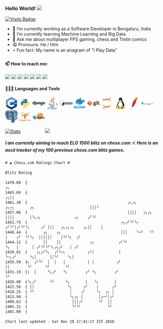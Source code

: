   ### Hello World!  <img src="https://github.com/sciencepal/sciencepal/blob/master/assets/Hi.gif" width="29px">
  [![Visits Badge](https://badges.pufler.dev/visits/sciencepal/sciencepal)](https://badges.pufler.dev/visits/sciencepal/sciencepal)
  
  - 🔭 I’m currently working as a Software Developer in Bengaluru, India
  - 🌱 I’m currently learning Machine Learning and Big Data
  - 💬 Ask me about multiplayer FPS gaming, chess and Tintin comics
  - 😄 Pronouns: He / Him
  - ⚡ Fun fact: My name is an anagram of "I Play Data"
  
  #### 📫 How to reach me:   
  [<img src="https://upload.wikimedia.org/wikipedia/commons/8/83/Steam_icon_logo.svg" width="3.5%"/>](https://steamcommunity.com/id/mongocds/)
  [<img src="https://github.com/sciencepal/sciencepal/blob/master/assets/discord-round.svg" width="3.5%"/>](https://discord.gg/MnUUbHe)
  [<img src="https://img.icons8.com/color/48/000000/twitter.png" width="3.5%"/>](https://twitter.com/sciencepal)
  [<img src="https://img.icons8.com/color/48/000000/linkedin.png" width="3.5%"/>](https://www.linkedin.com/in/adityapal1/)
  [<img src="https://img.icons8.com/fluent/48/000000/facebook-new.png" width="3.5%"/>](https://www.facebook.com/sciencepal/)
  [<img src="https://img.icons8.com/fluent/48/000000/instagram-new.png" width="3.5%"/>](https://www.instagram.com/aditya_sciencepal/)
  <a href="mailto:aditya.pal.science@gmail.com"> <img src="https://img.icons8.com/fluent/48/000000/gmail.png" width="3.5%"/> </a>
  
  #### 👨🏻‍💻 Languages and Tools <br />
  <code><img height="40" src="https://raw.githubusercontent.com/github/explore/80688e429a7d4ef2fca1e82350fe8e3517d3494d/topics/cpp/cpp.png"></code>
  <code><img height="40" src="https://raw.githubusercontent.com/github/explore/80688e429a7d4ef2fca1e82350fe8e3517d3494d/topics/python/python.png"></code>
  <code><img height="40" src="https://raw.githubusercontent.com/github/explore/80688e429a7d4ef2fca1e82350fe8e3517d3494d/topics/django/django.png"></code>
  <code><img height="40" src="https://raw.githubusercontent.com/github/explore/80688e429a7d4ef2fca1e82350fe8e3517d3494d/topics/java/java.png"></code>
  <code><img height="40" src="https://raw.githubusercontent.com/github/explore/80688e429a7d4ef2fca1e82350fe8e3517d3494d/topics/bash/bash.png"></code>
  <code><img height="40" src="https://raw.githubusercontent.com/github/explore/80688e429a7d4ef2fca1e82350fe8e3517d3494d/topics/docker/docker.png"></code>
  <code><img height="40" src="https://raw.githubusercontent.com/github/explore/80688e429a7d4ef2fca1e82350fe8e3517d3494d/topics/git/git.png"></code>
  <code><img height="40" src="https://raw.githubusercontent.com/github/explore/80688e429a7d4ef2fca1e82350fe8e3517d3494d/topics/jupyter-notebook/jupyter-notebook.png"></code>
  <code><img height="40" src="https://raw.githubusercontent.com/github/explore/80688e429a7d4ef2fca1e82350fe8e3517d3494d/topics/linux/linux.png"></code>
  <code><img height="40" src="https://raw.githubusercontent.com/github/explore/80688e429a7d4ef2fca1e82350fe8e3517d3494d/topics/maven/maven.png"></code>
  <code><img height="40" src="https://raw.githubusercontent.com/github/explore/80688e429a7d4ef2fca1e82350fe8e3517d3494d/topics/mongodb/mongodb.png"></code>
  <code><img height="40" src="https://raw.githubusercontent.com/github/explore/80688e429a7d4ef2fca1e82350fe8e3517d3494d/topics/postgresql/postgresql.png"></code>
  <code><img height="40" src="https://raw.githubusercontent.com/github/explore/80688e429a7d4ef2fca1e82350fe8e3517d3494d/topics/tensorflow/tensorflow.png"></code>
  <code><img height="40" src="https://raw.githubusercontent.com/github/explore/80688e429a7d4ef2fca1e82350fe8e3517d3494d/topics/scikit-learn/scikit-learn.png"></code>
  
  [![Stats](https://github-readme-stats.vercel.app/api?username=sciencepal&show_icons=true&theme=radical)](https://github-readme-stats.vercel.app/api?username=sciencepal&show_icons=true&theme=radical)&nbsp; &nbsp; &nbsp; &nbsp; &nbsp; &nbsp; &nbsp; &nbsp; &nbsp; &nbsp; <img src="https://github.com/sciencepal/sciencepal/blob/master/assets/saved.gif" width="195">
  
  ##### I am currently aiming to reach ELO 1500 blitz on chess.com ⚡. Here is an ascii tracker of my 100 previous chess.com blitz games.

  ```
  # ♟︎ Chess.com Ratings Chart #
  
  Blitz Rating

 1470.00  ┤                                                                                                 ╭╮
 1465.69  ┤                                                                                               ╭╮││
 1461.38  ┤                                             ╭╮╭╮        ╭╮╭╮       ╭╮                         │││╰
 1457.06  ┤                                             ││││   ╭╮╭╮ ││││       │╰╮╭╮               ╭╮    ╭╯╰╯
 1452.75  ┤                                          ╭╮╭╯╰╯╰╮ ╭╯╰╯│╭╯╰╯╰╮     ╭╯ │││   ╭╮╭╮╭╮    ╭╮││    │
 1448.44  ┤       ╭╮    ╭╮                           │││    ╰─╯   ╰╯    │    ╭╯  ╰╯╰╮  ││││││    │╰╯╰╮  ╭╯
 1444.12  ┤       ││    ││             ╭╮           ╭╯╰╯                ╰╮   │      │ ╭╯╰╯╰╯╰╮╭╮╭╯   │ ╭╯
 1439.81  ┤    ╭╮╭╯╰╮  ╭╯╰─╮          ╭╯│           │                    ╰─╮╭╯      ╰╮│      ││╰╯    ╰╮│
 1435.50  ┼╮  ╭╯╰╯  │  │   │          │ │          ╭╯                      ││        ╰╯      ╰╯       ╰╯
 1431.19  ┤│  │     ╰╮╭╯   ╰╮        ╭╯ ╰╮        ╭╯                       ╰╯
 1426.88  ┤╰╮╭╯      ╰╯     ╰╮       │   ╰╮       │
 1422.56  ┤ ││               ╰╮     ╭╯    │      ╭╯
 1418.25  ┤ ╰╯                │    ╭╯     ╰╮  ╭╮ │
 1413.94  ┤                   ╰╮╭╮ │       │╭─╯│╭╯
 1409.62  ┤                    │││╭╯       ╰╯  ││
 1405.31  ┤                    ╰╯╰╯            ╰╯
 1401.00  ┤

Chart last updated - Sat Nov 28 17:41:17 IST 2020  
  ```
  
